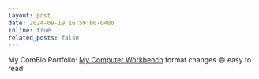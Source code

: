 ```yaml
---
layout: post
date: 2024-09-19 16:59:00-0400
inline: true
related_posts: false
---
```


My ComBio Portfolio: [My Computer Workbench](https://kuchikinamthip.github.io/projects/ComSetting/) format changes :smile: easy to read!
